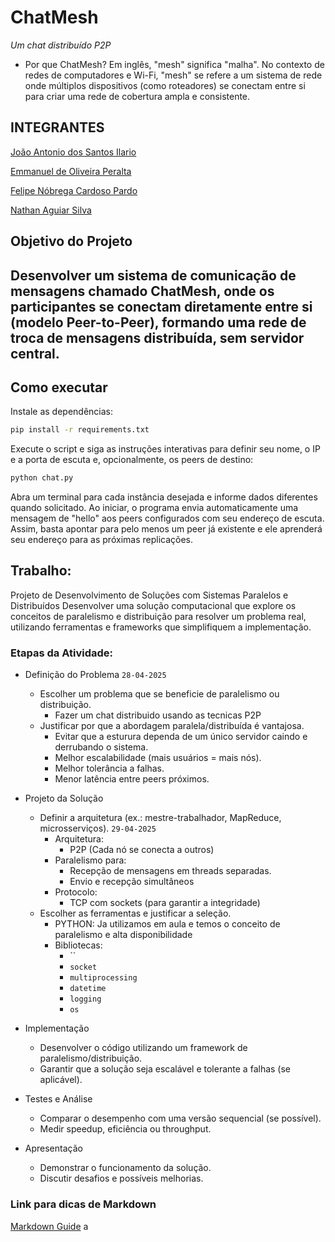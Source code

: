 # ChatMesh

_Um chat distribuído P2P_

- Por que ChatMesh? Em inglês, "mesh" significa "malha". No contexto de redes de computadores e Wi-Fi, "mesh" se refere a um sistema de rede onde múltiplos dispositivos (como roteadores) se conectam entre si para criar uma rede de cobertura ampla e consistente.

## INTEGRANTES

[João Antonio dos Santos Ilario](https://github.com/JoaoPalmasBR)

[Emmanuel de Oliveira Peralta](https://github.com/Emmanuelperalta8)

[Felipe Nóbrega Cardoso Pardo](https://github.com/FelipeNoobrega)

[Nathan Aguiar Silva](https://github.com/nathansilvaa)

## Objetivo do Projeto

## Desenvolver um sistema de comunicação de mensagens chamado ChatMesh, onde os participantes se conectam diretamente entre si (modelo Peer-to-Peer), formando uma rede de troca de mensagens distribuída, sem servidor central.

## Como executar

Instale as dependências:

```bash
pip install -r requirements.txt
```

Execute o script e siga as instruções interativas para definir seu nome, o IP e a porta de escuta e, opcionalmente, os peers de destino:

```bash
python chat.py
```

Abra um terminal para cada instância desejada e informe dados diferentes quando solicitado.
Ao iniciar, o programa envia automaticamente uma mensagem de "hello" aos peers configurados
com seu endereço de escuta. Assim, basta apontar para pelo menos um peer já existente e
ele aprenderá seu endereço para as próximas replicações.

## Trabalho:

Projeto de Desenvolvimento de Soluções com Sistemas Paralelos e Distribuídos
Desenvolver uma solução computacional que explore os conceitos de paralelismo e distribuição para resolver um problema real, utilizando ferramentas e frameworks que simplifiquem a implementação.

### Etapas da Atividade:

- Definição do Problema `28-04-2025`

  - Escolher um problema que se beneficie de paralelismo ou distribuição.
    - Fazer um chat distribuido usando as tecnicas P2P
  - Justificar por que a abordagem paralela/distribuída é vantajosa.
    - Evitar que a esturura dependa de um único servidor caindo e derrubando o sistema.
    - Melhor escalabilidade (mais usuários = mais nós).
    - Melhor tolerância a falhas.
    - Menor latência entre peers próximos.

- Projeto da Solução

  - Definir a arquitetura (ex.: mestre-trabalhador, MapReduce, microsserviços). `29-04-2025`
    - Arquitetura:
      - P2P (Cada nó se conecta a outros)
    - Paralelismo para:
      - Recepção de mensagens em threads separadas.
      - Envio e recepção simultâneos
    - Protocolo:
      - TCP com sockets (para garantir a integridade)
  - Escolher as ferramentas e justificar a seleção.
    - PYTHON: Ja utilizamos em aula e temos o conceito de paralelismo e
      alta disponibilidade
    - Bibliotecas:
      - ``
      - `socket`
      - `multiprocessing`
      - `datetime`
      - `logging`
      - `os`

- Implementação

  - Desenvolver o código utilizando um framework de paralelismo/distribuição.
  - Garantir que a solução seja escalável e tolerante a falhas (se aplicável).

- Testes e Análise

  - Comparar o desempenho com uma versão sequencial (se possível).
  - Medir speedup, eficiência ou throughput.

- Apresentação
  - Demonstrar o funcionamento da solução.
  - Discutir desafios e possíveis melhorias.

### Link para dicas de Markdown

[Markdown Guide](https://www.markdownguide.org/cheat-sheet/)
a
